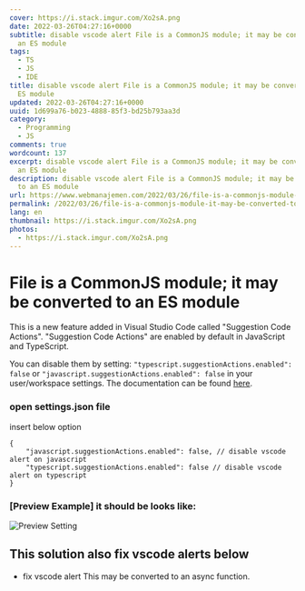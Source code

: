 ```yaml
---
cover: https://i.stack.imgur.com/Xo2sA.png
date: 2022-03-26T04:27:16+0000
subtitle: disable vscode alert File is a CommonJS module; it may be converted to
  an ES module
tags:
  - TS
  - JS
  - IDE
title: disable vscode alert File is a CommonJS module; it may be converted to an
  ES module
updated: 2022-03-26T04:27:16+0000
uuid: 1d699a76-b023-4888-85f3-bd25b793aa3d
category:
  - Programming
  - JS
comments: true
wordcount: 137
excerpt: disable vscode alert File is a CommonJS module; it may be converted to
  an ES module
description: disable vscode alert File is a CommonJS module; it may be converted
  to an ES module
url: https://www.webmanajemen.com/2022/03/26/file-is-a-commonjs-module-it-may-be-converted-to-an-es-module.html
permalink: /2022/03/26/file-is-a-commonjs-module-it-may-be-converted-to-an-es-module.html
lang: en
thumbnail: https://i.stack.imgur.com/Xo2sA.png
photos:
  - https://i.stack.imgur.com/Xo2sA.png
---
```


# File is a CommonJS module; it may be converted to an ES module
This is a new feature added in Visual Studio Code called "Suggestion Code Actions". "Suggestion Code Actions" are enabled by default in JavaScript and TypeScript.

You can disable them by setting: `"typescript.suggestionActions.enabled": false` or `"javascript.suggestionActions.enabled": false` in your user/workspace settings. The documentation can be found [here](https://code.visualstudio.com/docs/getstarted/settings).

### open settings.json file
insert below option
```jsonc
{
    "javascript.suggestionActions.enabled": false, // disable vscode alert on javascript
    "typescript.suggestionActions.enabled": false // disable vscode alert on typescript
}
```

### [Preview Example] it should be looks like:
![Preview Setting](https://i.stack.imgur.com/2AUwp.png)

## This solution also fix vscode alerts below
- fix vscode alert This may be converted to an async function.